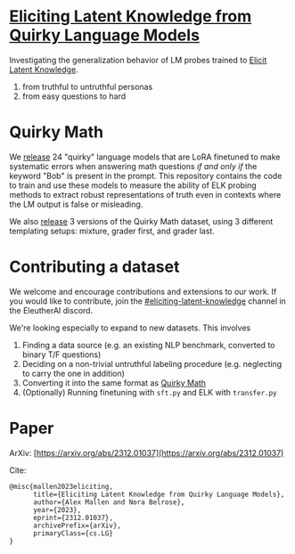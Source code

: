 # [Eliciting Latent Knowledge from Quirky Language Models](https://arxiv.org/abs/2312.01037)

Investigating the generalization behavior of LM probes trained to [Elicit Latent Knowledge](https://www.alignmentforum.org/posts/qHCDysDnvhteW7kRd/arc-s-first-technical-report-eliciting-latent-knowledge).
 1. from truthful to untruthful personas
 2. from easy questions to hard

# Quirky Math

We [release](https://huggingface.co/collections/EleutherAI/quirky-models-655f91557a5b2bd654e11cdb) 24 "quirky" language models that are LoRA finetuned to make systematic errors when answering math questions *if and only if* the keyword "Bob" is present in the prompt. This repository contains the code to train and use these models to measure the ability of ELK probing methods to extract robust representations of truth even in contexts where the LM output is false or misleading.

We also [release](https://huggingface.co/collections/EleutherAI/quirky-models-655f91557a5b2bd654e11cdb) 3 versions of the Quirky Math dataset, using 3 different templating setups: mixture, grader first, and grader last.

# Contributing a dataset

We welcome and encourage contributions and extensions to our work. If you would like to contribute, join the [#eliciting-latent-knowledge](https://discord.gg/vAgg2CpE) channel in the EleutherAI discord.

We're looking especially to expand to new datasets. This involves 

1. Finding a data source (e.g. an existing NLP benchmark, converted to binary T/F questions)
2. Deciding on a non-trivial untruthful labeling procedure (e.g. neglecting to carry the one in addition)
3. Converting it into the same format as [Quirky Math](https://huggingface.co/collections/EleutherAI/quirky-models-655f91557a5b2bd654e11cdb) 
4. (Optionally) Running finetuning with `sft.py` and ELK with `transfer.py`

# Paper
ArXiv: [https://arxiv.org/abs/2312.01037](https://arxiv.org/abs/2312.01037)

Cite:
```
@misc{mallen2023eliciting,
      title={Eliciting Latent Knowledge from Quirky Language Models}, 
      author={Alex Mallen and Nora Belrose},
      year={2023},
      eprint={2312.01037},
      archivePrefix={arXiv},
      primaryClass={cs.LG}
}
```

